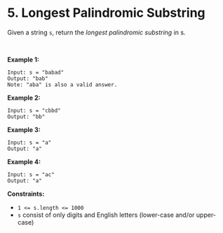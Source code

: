 # 5. Longest Palindromic Substring

Given a string `s`, return the *longest palindromic substring* in s.  

<br/>

**Example 1:**

    Input: s = "babad"
    Output: "bab"
    Note: "aba" is also a valid answer.

**Example 2:**

    Input: s = "cbbd"
    Output: "bb"

**Example 3:**

    Input: s = "a"
    Output: "a"

**Example 4:**

    Input: s = "ac"
    Output: "a"

**Constraints:**

* `1 <= s.length <= 1000`
* `s` consist of only digits and English letters (lower-case and/or upper-case)
